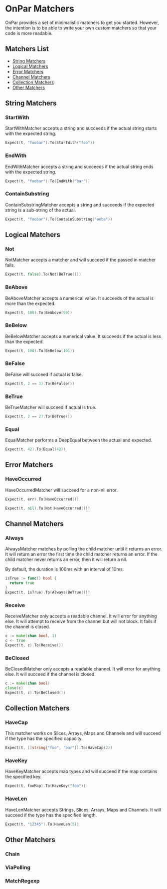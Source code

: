 # OnPar Matchers

OnPar provides a set of minimalistic matchers to get you started.
However, the intention is to be able to write your own custom matchers so that
your code is more readable.


## Matchers List
- [String Matchers](#string-matchers)
- [Logical Matchers](#logical-matchers)
- [Error Matchers](#error-matchers)
- [Channel Matchers](#channel-matchers)
- [Collection Matchers](#collection-matchers)
- [Other Matchers](#other-matchers)


## String Matchers
### StartWith
StartWithMatcher accepts a string and succeeds if the actual string starts with
the expected string.

```go
Expect(t, "foobar").To(StartWith("foo"))
```

### EndWith
EndWithMatcher accepts a string and succeeds if the actual string ends with
the expected string.

```go
Expect(t, "foobar").To(EndWith("bar"))
```

### ContainSubstring
ContainSubstringMatcher accepts a string and succeeds if the expected string is a
sub-string of the actual.

```go
Expect(t, "foobar").To(ContainSubstring("ooba"))
```

## Logical Matchers
### Not
NotMatcher accepts a matcher and will succeed if the passed in matcher fails.

```go
Expect(t, false).To(Not(BeTrue()))
```

### BeAbove
BeAboveMatcher accepts a numerical value. It succeeds of the actual is more
than the expected.

```go
Expect(t, 100).To(BeAbove(99))
```

### BeBelow
BeBelowMatcher accepts a numerical value. It succeeds if the actual is
less than the expected.

```go
Expect(t, 100).To(BeBelow(101))
```

### BeFalse
BeFalse will succeed if actual is false.
```go
Expect(t, 2 == 3).To(BeFalse())
```

### BeTrue
BeTrueMatcher will succeed if actual is true.

```go
Expect(t, 2 == 2).To(BeTrue())
```

### Equal
EqualMatcher performs a DeepEqual between the actual and expected.

```go
Expect(t, 42).To(Equal(42))
```

## Error Matchers
### HaveOccurred
HaveOccurredMatcher will succeed for a non-nil error.
```go
Expect(t, err).To(HaveOccurred())

Expect(t, nil).To(Not(HaveOccurred()))
```

## Channel Matchers
### Always
AlwaysMatcher matches by polling the child matcher until it returns an error.
It will return an error the first time the child matcher returns an error.
If the child matcher never returns an error, then it will return a nil.

By default, the duration is 100ms with an interval of 10ms.

```go
isTrue := func() bool {
  return true
}
Expect(t, isTrue).To(Always(BeTrue()))
```

### Receive
ReceiveMatcher only accepts a readable channel. It will error for anything else.
It will attempt to receive from the channel but will not block.
It fails if the channel is closed.

```go
c := make(chan bool, 1)
c <- true
Expect(t, c).To(Receive())
```

### BeClosed
BeClosedMatcher only accepts a readable channel. It will error for anything else.
It will succeed if the channel is closed.

```go
c := make(chan bool)
close(c)
Expect(t, c).To(BeClosed())
```

## Collection Matchers
### HaveCap
This matcher works on Slices, Arrays, Maps and Channels and will succeed if the
type has the specified capacity.

```go
Expect(t, []string{"foo", "bar"}).To(HaveCap(2))
```
### HaveKey
HaveKeyMatcher accepts map types and will succeed if the map contains the
specified key.

```go
Expect(t, fooMap).To(HaveKey("foo"))
```

### HaveLen
HaveLenMatcher accepts Strings, Slices, Arrays, Maps and Channels. It will
succeed if the type has the specified length.
```go
Expect(t, "12345").To(HaveLen(5))
```

## Other Matchers
### Chain
### ViaPolling
### MatchRegexp
